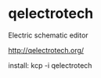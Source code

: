 # qelectrotech

Electric schematic editor

http://qelectrotech.org/

install:   kcp -i qelectrotech
